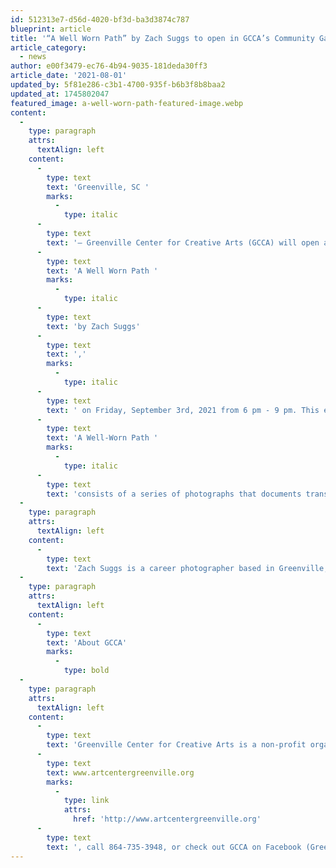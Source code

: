 ```yaml
---
id: 512313e7-d56d-4020-bf3d-ba3d3874c787
blueprint: article
title: '“A Well Worn Path” by Zach Suggs to open in GCCA’s Community Gallery Exhibition begins First Friday, September 3'
article_category:
  - news
author: e00f3479-ec76-4b94-9035-181deda30ff3
article_date: '2021-08-01'
updated_by: 5f81e286-c3b1-4700-935f-b6b3f8b8baa2
updated_at: 1745802047
featured_image: a-well-worn-path-featured-image.webp
content:
  -
    type: paragraph
    attrs:
      textAlign: left
    content:
      -
        type: text
        text: 'Greenville, SC '
        marks:
          -
            type: italic
      -
        type: text
        text: '– Greenville Center for Creative Arts (GCCA) will open a new Community Gallery exhibition, '
      -
        type: text
        text: 'A Well Worn Path '
        marks:
          -
            type: italic
      -
        type: text
        text: 'by Zach Suggs'
      -
        type: text
        text: ','
        marks:
          -
            type: italic
      -
        type: text
        text: ' on Friday, September 3rd, 2021 from 6 pm - 9 pm. This exhibition is located in the second-floor Community Gallery and will be on display until October 27th, 2021. '
      -
        type: text
        text: 'A Well-Worn Path '
        marks:
          -
            type: italic
      -
        type: text
        text: 'consists of a series of photographs that documents transient lifestyles. It emphasizes the millennial mindset of wanderlust while also longing for a home. These photographs are reflections on the gap between idyllic images serving as bastions of effortless living and the actual experience of life.'
  -
    type: paragraph
    attrs:
      textAlign: left
    content:
      -
        type: text
        text: 'Zach Suggs is a career photographer based in Greenville, South Carolina. Growing up with a heart that roamed elsewhere, rambling trips with friends growing up became earnest searches for a place to call home out west. Each time he left he found himself tethered to Appalachia. He has partnered with brands and agencies such as Shakespeare Fishing, Hodgman Waders, BF Goodrich, Liquid Wrench, and Brains on Fire, and organizations such as Great Outdoor Adventure Trips, and The Family Effect. Since 2017 he has worked closely with the BMW Car Club of America Foundation archiving BMW’s automotive history through exhibition catalogs of four award-winning CCA Foundation Museum exhibitions. Zach photographed musician Nikki Lane for a limited edition picture disc vinyl for her ‘Highway Queen’ album, and most recently he was the recipient of the Greenville Metropolitan Arts Council individual artist grant for his solo exhibition, “A Well-Worn Path.”'
  -
    type: paragraph
    attrs:
      textAlign: left
    content:
      -
        type: text
        text: 'About GCCA'
        marks:
          -
            type: bold
  -
    type: paragraph
    attrs:
      textAlign: left
    content:
      -
        type: text
        text: 'Greenville Center for Creative Arts is a non-profit organization that aims to enrich the cultural fabric of the community through visual arts promotion, education, and inspiration. For more information, visit '
      -
        type: text
        text: www.artcentergreenville.org
        marks:
          -
            type: link
            attrs:
              href: 'http://www.artcentergreenville.org'
      -
        type: text
        text: ', call 864-735-3948, or check out GCCA on Facebook (Greenville Center for Creative Arts) & Instagram (@artcentergvl).'
---
```

